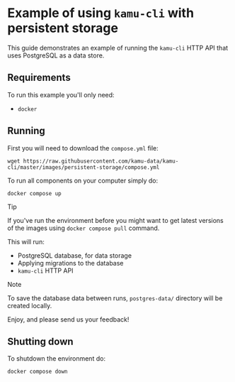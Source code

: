 # Example of using `kamu-cli` with persistent storage

This guide demonstrates an example of running the `kamu-cli` HTTP API that uses PostgreSQL as a data store.

## Requirements
To run this example you'll only need:
* `docker`

## Running
First you will need to download the `compose.yml` file:

```shell
wget https://raw.githubusercontent.com/kamu-data/kamu-cli/master/images/persistent-storage/compose.yml
```

To run all components on your computer simply do:

```shell
docker compose up
```
> [!TIP]
> If you've run the environment before you might want to get latest versions of the images using `docker compose pull` command.

This will run:
* PostgreSQL database, for data storage
* Applying migrations to the database
* `kamu-cli` HTTP API

> [!Note]
> To save the database data between runs, `postgres-data/` directory will be created locally.

Enjoy, and please send us your feedback!

## Shutting down
To shutdown the environment do:

```shell
docker compose down
```
